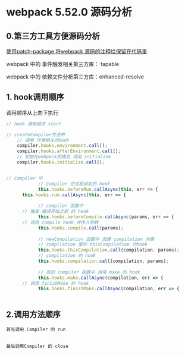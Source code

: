 # webpack 5.52.0 源码分析



## 0.第三方工具方便源码分析

[使用patch-package 将webpack 源码的注释给保留在代码里](https://www.cnblogs.com/jydeng/p/14120348.html)



webpack 中的 事件触发相关第三方库： tapable

webpack 中的 依赖文件分析第三方库：enhanced-resolve





## 1. hook调用顺序

调用顺序从上向下执行

```javascript
// hook 调用顺序 start

// createCompiler方法中
	// 调用 环境相关的hook
	compiler.hooks.environment.call();
	compiler.hooks.afterEnvironment.call();
	// 初始化webpack完成后 调用 initialize
	compiler.hooks.initialize.call();


// Compiler 中
			// Compiler 正式启动前的 hook 
			this.hooks.beforeRun.callAsync(this, err => {
      this.hooks.run.callAsync(this, err => {
        
			// compiler 函数中
      // 触发 编译开始之前 的 hook
			this.hooks.beforeCompile.callAsync(params, err => {
      // 调用 compile hook 并传入参数
			this.hooks.compile.call(params);
        
            // newCompilation 函数中 创建 compilation 对象
            // compilation 里的 thisCompilation 的hook
            this.hooks.thisCompilation.call(compilation, params);
            // compilation 的 hook
            this.hooks.compilation.call(compilation, params);
        
			// 回到 compiler 函数中 调用 make 的 hook
			this.hooks.make.callAsync(compilation, err => {
      // 调用 finishMake 的 hook
			this.hooks.finishMake.callAsync(compilation, err => {
        
```

## 2.调用方法顺序



```
首先调用 Compiler 的 run


最后调用Compiler 的 close
```

